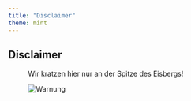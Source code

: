 ```yaml
---
title: "Disclaimer"
theme: mint
---
```

## Disclaimer

<figure class="side-by-side">
<figcaption>

<blink>Wir kratzen hier nur an der Spitze des Eisbergs!</blink>

</figcaption>

![Warnung](images/attention.png)

</figure>